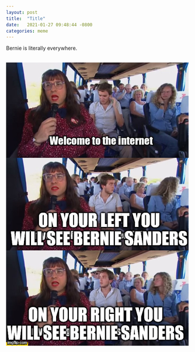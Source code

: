 ```yaml
---
layout: post
title:  "Title"
date:   2021-01-27 09:48:44 -0800
categories: meme
---
```

Bernie is literally everywhere. <br clear="all"><br clear="all">

<img src="/images/4vj93d.jpg" width="500" height="775" alt="">

 
